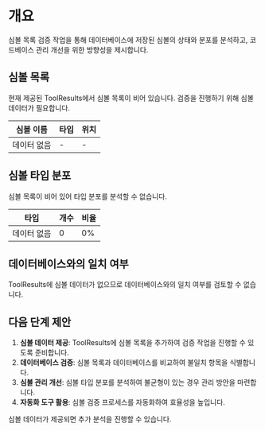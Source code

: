 # 개요  
심볼 목록 검증 작업을 통해 데이터베이스에 저장된 심볼의 상태와 분포를 분석하고, 코드베이스 관리 개선을 위한 방향성을 제시합니다.  

## 심볼 목록  
현재 제공된 ToolResults에서 심볼 목록이 비어 있습니다. 검증을 진행하기 위해 심볼 데이터가 필요합니다.  

| 심볼 이름 | 타입 | 위치 |  
|-----------|------|------|  
| 데이터 없음 | - | - |  

## 심볼 타입 분포  
심볼 목록이 비어 있어 타입 분포를 분석할 수 없습니다.  

| 타입 | 개수 | 비율 |  
|------|------|-------|  
| 데이터 없음 | 0 | 0% |  

## 데이터베이스와의 일치 여부  
ToolResults에 심볼 데이터가 없으므로 데이터베이스와의 일치 여부를 검토할 수 없습니다.  

## 다음 단계 제안  
1. **심볼 데이터 제공**: ToolResults에 심볼 목록을 추가하여 검증 작업을 진행할 수 있도록 준비합니다.  
2. **데이터베이스 검증**: 심볼 목록과 데이터베이스를 비교하여 불일치 항목을 식별합니다.  
3. **심볼 관리 개선**: 심볼 타입 분포를 분석하여 불균형이 있는 경우 관리 방안을 마련합니다.  
4. **자동화 도구 활용**: 심볼 검증 프로세스를 자동화하여 효율성을 높입니다.  

심볼 데이터가 제공되면 추가 분석을 진행할 수 있습니다.
